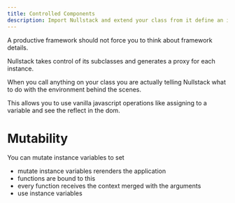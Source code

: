 ```yaml
---
title: Controlled Components
description: Import Nullstack and extend your class from it define an instance method called render which returns any JSX and export the component 
---
```


A productive framework should not force you to think about framework details.

Nullstack takes control of its subclasses and generates a proxy for each instance.

When you call anything on your class you are actually telling Nullstack what to do with the environment behind the scenes.

This allows you to use vanilla javascript operations like assigning to a variable and see the reflect in the dom.

# Mutability

You can mutate instance variables to set 


- mutate instance variables rerenders the application
- functions are bound to this
- every function receives the context merged with the arguments
- use instance variables